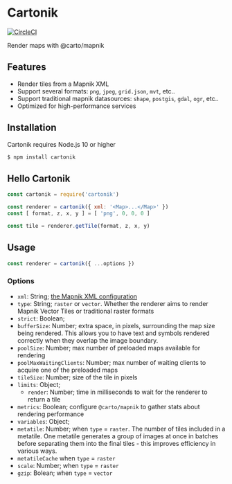 # Cartonik

[![CircleCI](https://circleci.com/gh/CartoDB/cartonik.svg?style=svg)](https://circleci.com/gh/CartoDB/cartonik)

Render maps with @carto/mapnik

## Features

- Render tiles from a Mapnik XML
- Support several formats: `png`, `jpeg`, `grid.json`, `mvt`, etc..
- Support traditional mapnik datasources: `shape`, `postgis`, `gdal`, `ogr`, etc..
- Optimized for high-performance services

## Installation

Cartonik requires Node.js 10 or higher

```bash
$ npm install cartonik
```

## Hello Cartonik

```js
const cartonik = require('cartonik')

const renderer = cartonik({ xml: '<Map>...</Map>' })
const [ format, z, x, y ] = [ 'png', 0, 0, 0 ]

const tile = renderer.getTile(format, z, x, y)
```

## Usage

```js
const renderer = cartonik({ ...options })
```

### Options

- `xml`: String; [the Mapnik XML configuration](https://github.com/mapnik/mapnik/wiki/XMLConfigReference)
- `type`: String; `raster` or `vector`. Whether the renderer aims to render Mapnik Vector Tiles or traditional raster formats
- `strict`: Boolean;
- `bufferSize`: Number; extra space, in pixels, surrounding the map size being rendered. This allows you to have text and symbols rendered correctly when they overlap
the image boundary.
- `poolSize`: Number; max number of preloaded maps available for rendering
- `poolMaxWaitingClients`: Number; max number of waiting clients to acquire one of the preloaded maps
- `tileSize`: Number; size of the tile in pixels
- `limits`: Object;
  - `render`: Number; time in milliseconds to wait for the renderer to return a tile
- `metrics`: Boolean; configure `@carto/mapnik` to gather stats about rendering performance
- `variables`: Object;
- `metatile`: Number; when `type` = `raster`. The number of tiles included in a metatile. One metatile generates a group of images at once in batches before separating them into the final tiles - this improves efficiency in various ways.
- `metatileCache` when `type` = `raster`
- `scale`: Number; when `type` = `raster`
- `gzip`: Bolean;  when `type` = `vector`
